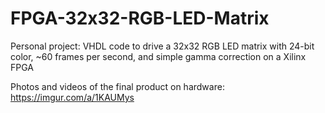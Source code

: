 # FPGA-32x32-RGB-LED-Matrix
Personal project: VHDL code to drive a 32x32 RGB LED matrix with 24-bit color, ~60 frames per second, and simple gamma correction on a Xilinx FPGA

Photos and videos of the final product on hardware: https://imgur.com/a/1KAUMys
